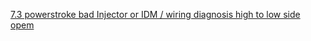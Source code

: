 [7.3 powerstroke bad Injector or IDM / wiring diagnosis high to low side opem](https://youtu.be/_f2MpgSvSMs)
